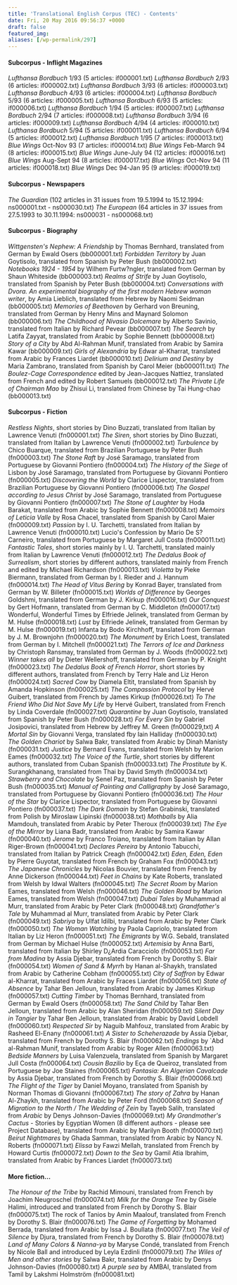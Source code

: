 ```yaml
---
title: 'Translational English Corpus (TEC) - Contents'
date: Fri, 20 May 2016 09:56:37 +0000
draft: false
featured_img: 
aliases: [/wp-permalink/297]
---
```


<div class="entry-post"><h4>Subcorpus - Inflight Magazines</h4>
<em>Lufthansa Bordbuch</em> 1/93 (5 articles: if000001.txt)
<em>Lufthansa Bordbuch</em> 2/93 (6 articles: if000002.txt)
<em>Lufthansa Bordbuch</em> 3/93 (6 articles: if000003.txt)
<em>Lufthansa Bordbuch</em> 4/93 (6 articles: if000004.txt)
<em>Lufthansa Bordbuch</em> 5/93 (6 articles: if000005.txt)
<em>Lufthansa Bordbuch</em> 6/93 (5 articles: if000006.txt)
<em>Lufthansa Bordbuch</em> 1/94 (5 articles: if000007.txt)
<em>Lufthansa Bordbuch</em> 2/94 (7 articles: if000008.txt)
<em>Lufthansa Bordbuch</em> 3/94 (6 articles: if000009.txt)
<em>Lufthansa Bordbuch</em> 4/94 (4 articles: if000010.txt)
<em>Lufthansa Bordbuch</em> 5/94 (5 articles: if000011.txt)
<em>Lufthansa Bordbuch</em> 6/94 (5 articles: if000012.txt)
<em>Lufthansa Bordbuch</em> 1/95 (7 articles: if000013.txt)
<em>Blue Wings</em> Oct-Nov 93 (7 articles: if000014.txt)
<em>Blue Wings</em> Feb-March 94 (8 articles: if000015.txt)
<em>Blue Wings</em> June-July 94 (12 articles: if000016.txt)
<em>Blue Wings</em> Aug-Sept 94 (8 articles: if000017.txt)
<em>Blue Wings</em> Oct-Nov 94 (11 articles: if000018.txt)
<em>Blue Wings</em> Dec 94-Jan 95 (9 articles: if000019.txt)
<h4>Subcorpus - Newspapers</h4>
<em>The Guardian</em> (102 articles in 31 issues from 19.5.1994 to 15.12.1994: ns000001.txt - ns000030.txt)
<em>The European</em> (64 articles in 37 issues from 27.5.1993 to 30.11.1994: ns000031 - ns000068.txt)
<h4>Subcorpus - Biography</h4>
<em>Wittgensten's Nephew: A Friendship</em> by Thomas Bernhard, translated from German by Ewald Osers (bb000001.txt)
<em>Forbidden Territory</em> by Juan Goytisolo, translated from Spanish by Peter Bush (bb000002.txt)
<em>Notebooks 1924 - 1954</em> by Wilhem Furtw?ngler, translated from German by Shaun Whiteside (bb000003.txt)
<em>Realms of Strife</em> by Juan Goytisolo, translated from Spanish by Peter Bush (bb000004.txt)
<em>Conversations with Dvora. An experimental biography of the first modern Hebrew woman writer</em>, by Amia Lieblich, translated from Hebrew by Naomi Seidman (bb000005.txt)
<em>Memories of Beethoven</em> by Gerhard von Breuning, translated from German by Henry Mins and Maynard Solomon (bb000006.txt)
<em>The Childhood of Nivasio Dolcemare</em> by Alberto Savinio, translated from Italian by Richard Pevear (bb000007.txt)
<em>The Search</em> by Latifa Zayyat, translated from Arabic by Sophie Bennett (bb000008.txt)
<em>Story of a City</em> by Abd Al-Rahman Munif, translated from Arabic by Samira Kawar (bb000009.txt)
<em>Girls of Alexandria</em> by Edwar al-Kharrat, translated from Arabic by Frances Liardet (bb000010.txt)
<em>Delirium and Destiny</em> by Maria Zambrano, translated from Spanish by Carol Meier (bb000011.txt)
<em>The Boulez-Cage Correspondence</em> edited by Jean-Jacques Nattiez, translated from French and edited by Robert Samuels (bb000012.txt)
<em>The Private Life of Chairman Mao</em> by Zhisui Li, translated from Chinese by Tai Hung-chao (bb000013.txt)
<h4>Subcorpus - Fiction</h4>
<em>Restless Nights</em>, short stories by Dino Buzzati, translated from Italian by Lawrence Venuti (fn000001.txt)
<em>The Siren</em>, short stories by Dino Buzzati, translated from Italian by Lawrence Venuti (fn000002.txt)
<em>Turbulence</em> by Chico Buarque, translated from Brazilian Portuguese by Peter Bush (fn000003.txt)
<em>The Stone Raft</em> by José Saramago, translated from Portuguese by Giovanni Pontiero (fn000004.txt)
<em>The History of the Siege</em> of Lisbon by José Saramago, translated from Portuguese by Giovanni Pontiero (fn000005.txt)
<em>Discovering the World</em> by Clarice Lispector, translated from Brazilian Portuguese by Giovanni Pontiero (fn000006.txt)
<em>The Gospel according to Jesus Christ</em> by José Saramago, translated from Portuguese by Giovanni Pontiero (fn000007.txt)
<em>The Stone of Laughter</em> by Hoda Barakat, translated from Arabic by Sophie Bennett (fn000008.txt)
<em>Memoirs of Leticia Valle</em> by Rosa Chacel, translated from Spanish by Carol Maier (fn000009.txt)
<em>Passion</em> by I. U. Tarchetti, translated from Italian by Lawrence Venuti (fn000010.txt)
Lucio's Confession by Mario De S? Carneiro, translated from Portuguese by Margaret Jull Costa (fn000011.txt)
<em>Fantastic Tales</em>, short stories mainly by I. U. Tarchetti, translated mainly from Italian by Lawrence Venuti (fn000012.txt)
<em>The Dedalus Book of Surrealism</em>, short stories by different authors, translated mainly from French and edited by Michael Richardson (fn000013.txt)
<em>Violetta</em> by Pieke Biermann, translated from German by I. Rieder and J. Hannum (fn000014.txt)
<em>The Head of Vitus Bering</em> by Konrad Bayer, translated from German by W. Billeter (fn000015.txt)
<em>Worlds of Difference</em> by Georges Goldshmi, translated from German by J. Kirkup (fn000016.txt)
<em>Our Conquest</em> by Gert Hofmann, translated from German by C. Middleton (fn000017.txt)
Wonderful, Wonderful Times by Elfriede Jelinek, translated from German by M. Hulse (fn000018.txt)
<em>Lust</em> by Elfriede Jelinek, translated from German by M. Hulse (fn000019.txt)
Infanta by Bodo Kirchhoff, translated from German by J. M. Brownjohn (fn000020.txt)
<em>The Monument</em> by Erich Loest, translated from German by I. Mitchell (fn000021.txt)
<em>The Terrors of Ice and Darkness</em> by Christoph Ransmay, translated from German by J. Woods (fn000022.txt)
<em>Winner takes all</em> by Dieter Wellershoff, translated from German by P. Knight (fn000023.txt)
<em>The Dedalus Book of French Horror</em>, short stories by different authors, translated from French by Terry Hale and Liz Heron (fn000024.txt)
<em>Sacred Cow</em> by Diamela Eltit, translated from Spanish by Amanda Hopkinson (fn000025.txt)
<em>The Compassion Protocol</em> by Hervé Guibert, translated from French by James Kirkup (fn000026.txt)
<em>To The Friend Who Did Not Save My Life</em> by Hervé Guibert, translated from French by Linda Coverdale (fn000027.txt)
<em>Quarantine</em> by Juan Goytisolo, translated from Spanish by Peter Bush (fn000028.txt)
<em>For Every Sin</em> by Gabriel Josipovici, translated from Hebrew by Jeffrey M. Green (fn000029,txt)
<em>A Mortal Sin</em> by Giovanni Verga, translated fby Iain Halliday (fn000030.txt)
<em>The Golden Chariot</em> by Salwa Bakr, translated from Arabic by Dinah Manisty (fn000031.txt)
<em>Justice</em> by Bernard Evans, translated from Welsh by Marion Eames (fn000032.txt)
<em>The Voice of the Turtle</em>, short stories by different authors, translated from Cuban Spanish (fn000033.txt)
<em>The Prostitute</em> by K. Surangkhanang, translated from Thai by David Smyth (fn000034.txt)
<em>Strawberry and Chocolate</em> by Senel Paz, translated from Spanish by Peter Bush (fn000035.txt)
<em>Manual of Painting and Calligraphy</em> by José Saramago, translated from Portuguese by Giovanni Pontiero (fn000036.txt)
<em>The Hour of the Star</em> by Clarice Lispector, translated from Portuguese by Giovanni Pontiero (fn000037.txt)
<em>The Dark Domain</em> by Stefan Grabinski, translated from Polish by Miroslaw Lipinski (fn000038.txt)
<em>Mothballs</em> by Alia Mamdouh, translated from Arabic by Peter Theroux (fn000039.txt)
<em>The Eye of the Mirror</em> by Liana Badr, translated from Arabic by Samira Kawar (fn000040.txt)
<em>Jerome</em> by Franco Troiano, translated from Italian by Allan Riger-Brown (fn000041.txt)
<em>Declares Pereira</em> by Antonio Tabucchi, translated from Italian by Patrick Creagh (fn000042.txt)
<em>Eden, Eden, Eden</em> by Pierre Guyotat, translated from French by Graham Fox (fn000043.txt)
<em>The Japanese Chronicles</em> by Nicolas Bouvier, translated from French by Anne Dickerson (fn000044.txt)
<em>Feet in Chains</em> by Kate Roberts, translated from Welsh by Idwal Walters (fn000045.txt)
<em>The Secret Room</em> by Marion Eames, translated from Welsh (fn000046.txt)
<em>The Golden Road</em> by Marion Eames, translated from Welsh (fn000047.txt)
<em>Dubai Tales</em> by Muhammad al Murr, translated from Arabic by Peter Clark (fn000048.txt)
<em>Grandfather's Tale</em> by Muhammad al Murr, translated from Arabic by Peter Clark (fn000049.txt)
<em>Sabriya</em> by Ulfat Idilbi, translated from Arabic by Peter Clark (fn000050.txt)
<em>The Woman Watching</em> by Paola Capriolo, translated from Italian by Liz Heron (fn000051.txt)
<em>The Emigrants</em> by W.G. Sebald, translated from German by Michael Hulse (fn000052.txt)
<em>Artemisia</em> by Anna Barti, translated from Italian by Shirley D¿Ardia Caracciolo (fn000053.txt)
<em>Far from Madina</em> by Assia Djebar, translated from French by Dorothy S. Blair (fn000054.txt)
<em>Women of Sand &amp; Myrr</em>h by Hanan al-Shaykh, translated from Arabic by Catherine Cobham (fn000055.txt)
<em>City of Saffron</em> by Edwar al-Kharrat, translated from Arabic by Fraces Liardet (fn000056.txt)
<em>State of Absence</em> by Tahar Ben Jelloun, translated from Arabic by James Kirkup (fn000057.txt)
<em>Cutting Timbe</em>r by Thomas Bernhard, translated from German by Ewald Osers (fn000058.txt)
<em>The Sand Child</em> by Tahar Ben Jelloun, translated from Arabic by Alan Sheridan (fn000059.txt)
<em>Silent Day in Tangier</em> by Tahar Ben Jelloun, translated from Arabic by David Lobdell (fn000060.txt)
<em>Respected Sir</em> by Naguib Mahfouz, translated from Arabic by Rasheed El-Enany (fn000061.txt)
<em>A Sister to Scheherazade</em> by Assia Djebar, translated from French by Dorothy S. Blair (fn000062.txt)
<em>Endings</em> by `Abd al-Rahman Munif, translated from Arabic by Roger Allen (fn000063.txt)
<em>Bedside Manners</em> by Luisa Valenzuela, translated from Spanish by Margaret Jull Costa (fn000064.txt)
<em>Cousin Bazilio</em> by Eça de Queiroz, translated from Portuguese by Joe Staines (fn000065.txt)
<em>Fantasia: An Algerian Cavalcade</em> by Assia Djebar, translated from French by Dorothy S. Blair (fn000066.txt)
<em>The Flight of the Tiger</em> by Daniel Moyano, translated from Spanish by Norman Thomas di Giovanni (fn000067.txt)
<em>The story of Zahra</em> by Hanan Al-Zhaykh, translated from Arabic by Peter Ford (fn000068.txt)
<em>Season of Migration to the North / The Wedding of Zein</em> by Tayeb Salih, translated from <em>Arabic</em> by Denys Johnson-Davies (fn000069.txt)
<em>My Grandmother's Cactus</em> - Stories by Egyptian Women (8 different authors - please see Project Database), translated from Arabic by Marilyn Booth (fn000070.txt)
<em>Beirut Nightmares</em> by Ghada Samman, translated from Arabic by Nancy N. Roberts (fn000071.txt)
<em>Elissa</em> by Fawzi Mellah, translated from French by Howard Curtis (fn000072.txt)
<em>Down to the Sea</em> by Gamil Atia Ibrahim, translated from Arabic by Frances Liardet (fn000073.txt)
<h4>More fiction...</h4>
<em>The Honour of the Tribe</em> by Rachid Mimouni, translated from French by Joachim Neugroschel (fn000074.txt)
<em>Milk for the Orange Tree</em> by Gisèle Halimi, introduced and translated from French by Dorothy S. Blair (fn000075.txt)
The rock of Tanios by Amin Maalouf, translated from French by Dorothy S. Blair (fn000076.txt)
<em>The Game of Forgetting</em> by Mohamed Berrada, translated from Arabic by Issa J. Boullata (fn000077.txt)
<em>The Veil of Silence</em> by Djura, translated from French by Dorothy S. Blair (fn000078.txt)
<em>Land of Many Colors &amp; Nanna-ya</em> by Maryse Condé, translated from French by Nicole Ball and introduced by Leyla Ezdinli (fn000079.txt)
<em>The Wiles of Men and other stories</em> by Salwa Bakr, translated from Arabic by Denys Johnson-Davies (fn000080.txt)
<em>A purple sea</em> by AMBAI, translated from Tamil by Lakshmi Holmström (fn000081.txt)</div>